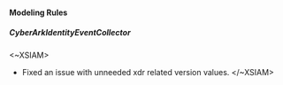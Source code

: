
#### Modeling Rules
##### CyberArkIdentityEventCollector
<~XSIAM>
- Fixed an issue with unneeded xdr related version values.
</~XSIAM>
